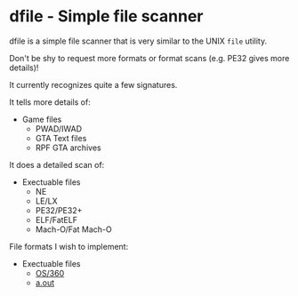 # dfile - Simple file scanner

dfile is a simple file scanner that is very similar to the UNIX `file` utility.

Don't be shy to request more formats or format scans (e.g. PE32 gives more details)!

It currently recognizes quite a few signatures.

It tells more details of:
- Game files
  - PWAD/IWAD
  - GTA Text files
  - RPF GTA archives

It does a detailed scan of:
- Exectuable files
  - NE
  - LE/LX
  - PE32/PE32+
  - ELF/FatELF
  - Mach-O/Fat Mach-O

File formats I wish to implement:
- Exectuable files
  - [OS/360](https://en.wikipedia.org/wiki/OS/360_Object_File_Format)
  - [a.out](https://en.wikipedia.org/wiki/A.out)